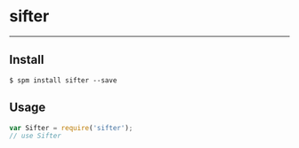 # sifter 

---



## Install

```
$ spm install sifter --save
```

## Usage

```js
var Sifter = require('sifter');
// use Sifter
```
